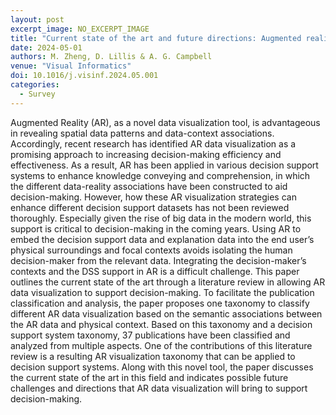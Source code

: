```yaml
---
layout: post
excerpt_image: NO_EXCERPT_IMAGE
title: "Current state of the art and future directions: Augmented reality data visualization to support decision-making"
date: 2024-05-01
authors: M. Zheng, D. Lillis & A. G. Campbell
venue: "Visual Informatics"
doi: 10.1016/j.visinf.2024.05.001
categories:
  - Survey
---
```

Augmented Reality (AR), as a novel data visualization tool, is advantageous in revealing spatial data patterns and data-context associations. Accordingly, recent research has identified AR data visualization as a promising approach to increasing decision-making efficiency and effectiveness. As a result, AR has been applied in various decision support systems to enhance knowledge conveying and comprehension, in which the different data-reality associations have been constructed to aid decision-making.
However, how these AR visualization strategies can enhance different decision support datasets has not been reviewed thoroughly. Especially given the rise of big data in the modern world, this support is critical to decision-making in the coming years. Using AR to embed the decision support data and explanation data into the end user’s physical surroundings and focal contexts avoids isolating the human decision-maker from the relevant data. Integrating the decision-maker’s contexts and the DSS support in AR is a difficult challenge. This paper outlines the current state of the art through a literature review in allowing AR data visualization to support decision-making.
To facilitate the publication classification and analysis, the paper proposes one taxonomy to classify different AR data visualization based on the semantic associations between the AR data and physical context. Based on this taxonomy and a decision support system taxonomy, 37 publications have been classified and analyzed from multiple aspects. One of the contributions of this literature review is a resulting AR visualization taxonomy that can be applied to decision support systems. Along with this novel tool, the paper discusses the current state of the art in this field and indicates possible future challenges and directions that AR data visualization will bring to support decision-making.
